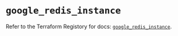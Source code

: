 # `google_redis_instance`

Refer to the Terraform Registory for docs: [`google_redis_instance`](https://registry.terraform.io/providers/hashicorp/google-beta/4.78.0/docs/resources/google_redis_instance).
